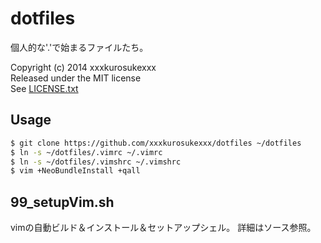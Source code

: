 dotfiles
========
個人的な'.'で始まるファイルたち。

Copyright (c) 2014 xxxkurosukexxx  
Released under the MIT license  
See [LICENSE.txt](https://github.com/xxxkurosukexxx/dotfiles/blob/master/LICENSE.txt)  

Usage
----------
```bash
$ git clone https://github.com/xxxkurosukexxx/dotfiles ~/dotfiles
$ ln -s ~/dotfiles/.vimrc ~/.vimrc
$ ln -s ~/dotfiles/.vimshrc ~/.vimshrc
$ vim +NeoBundleInstall +qall
```

99_setupVim.sh
---------------
vimの自動ビルド＆インストール＆セットアップシェル。
詳細はソース参照。
